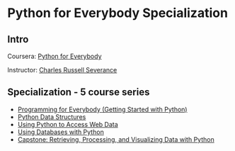 # Python for Everybody Specialization 

## Intro
Coursera: [Python for Everybody](https://www.coursera.org/specializations/python)

Instructor: [Charles Russell Severance](https://www.coursera.org/instructor/drchuck)

## Specialization - 5 course series

- [Programming for Everybody (Getting Started with Python)](https://www.coursera.org/learn/python?specialization=python)
- [Python Data Structures](https://www.coursera.org/learn/python-data?specialization=python)
- [Using Python to Access Web Data](https://www.coursera.org/learn/python-network-data?specialization=python)
- [Using Databases with Python](https://www.coursera.org/learn/python-databases?specialization=python)
- [Capstone: Retrieving, Processing, and Visualizing Data with Python](https://www.coursera.org/learn/python-data-visualization?specialization=python)

